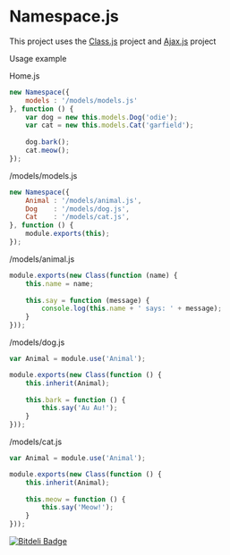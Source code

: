 Namespace.js
============
This project uses the [Class.js](http://github.com/rafaelalmeidaerthalhermano/class.js) project and [Ajax.js](http://github.com/rafaelalmeidaerthalhermano/ajax.js) project

Usage example

Home.js
```js
new Namespace({
    models : '/models/models.js'
}, function () {
    var dog = new this.models.Dog('odie');
    var cat = new this.models.Cat('garfield');
    
    dog.bark();
    cat.meow();
});
```

/models/models.js
```js
new Namespace({
    Animal : '/models/animal.js',
    Dog    : '/models/dog.js',
    Cat    : '/models/cat.js',
}, function () {
    module.exports(this);
});
```

/models/animal.js
```js
module.exports(new Class(function (name) {
    this.name = name;
    
    this.say = function (message) {
        console.log(this.name + ' says: ' + message);
    }
}));
```

/models/dog.js
```js
var Animal = module.use('Animal');

module.exports(new Class(function () {
    this.inherit(Animal);
    
    this.bark = function () {
        this.say('Au Au!');
    }
}));
```

/models/cat.js
```js
var Animal = module.use('Animal');

module.exports(new Class(function () {
    this.inherit(Animal);
    
    this.meow = function () {
        this.say('Meow!');
    }
}));
```


[![Bitdeli Badge](https://d2weczhvl823v0.cloudfront.net/rafaelalmeidaerthalhermano/namespace.js/trend.png)](https://bitdeli.com/free "Bitdeli Badge")


